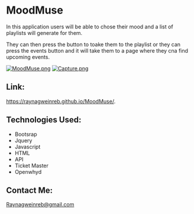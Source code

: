 # MoodMuse
In this application users will be able to chose their mood and a list of playlists will generate for them. 

They can then press the button to toake them to the playlist or they can press the events button and it will take them to a page where they cna find upcoming events.

[![MoodMuse.png](https://i.postimg.cc/664gKgfz/MoodMuse.png)](https://postimg.cc/8sDtBy3r)
[![Capture.png](https://i.postimg.cc/T29D89Vs/Capture.png)](https://postimg.cc/4nYdVpFv)
## Link:
https://raynagweinreb.github.io/MoodMuse/.

## Technologies Used:
 - Bootsrap
 - Jquery
 - Javascript
 - HTML
 - API
  - Ticket Master
  - Openwhyd

## Contact Me:
Raynagweinreb@gmail.com
